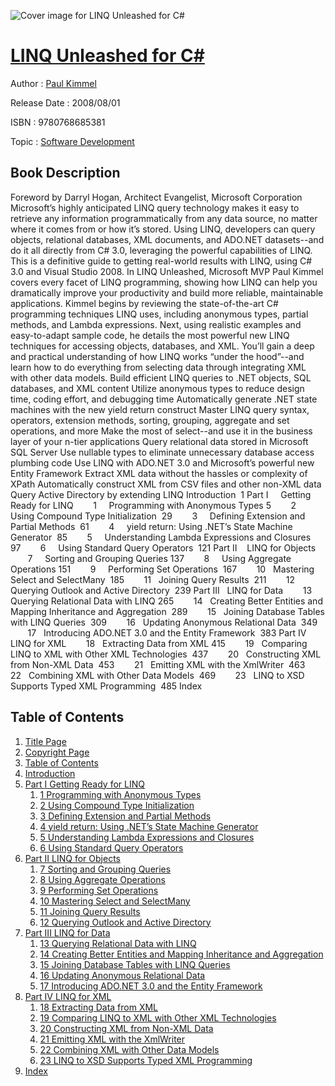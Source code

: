 ![Cover image for LINQ Unleashed for C#](https://imgdetail.ebookreading.net/cover/cover/software_development/EB9780768685381.jpg)

[LINQ Unleashed for C#](https://ebookreading.net/view/book/LINQ+Unleashed+for+C%23-EB9780768685381_1.html "LINQ Unleashed for C#")
====================================================================================================================

Author : [Paul Kimmel](https://ebookreading.net/search/author/Paul+Kimmel)

Release Date : 2008/08/01

ISBN : 9780768685381

Topic : [Software Development](https://ebookreading.net/search/category/software-development)

Book Description
-----------------

Foreword by Darryl Hogan, Architect Evangelist, Microsoft Corporation
Microsoft’s highly anticipated LINQ query technology makes it easy to retrieve any information programmatically from any data source, no matter where it comes from or how it’s stored. Using LINQ, developers can query objects, relational databases, XML documents, and ADO.NET datasets--and do it all directly from C# 3.0, leveraging the powerful capabilities of LINQ.
This is a definitive guide to getting real-world results with LINQ, using C# 3.0 and Visual Studio 2008. In LINQ Unleashed, Microsoft MVP Paul Kimmel covers every facet of LINQ programming, showing how LINQ can help you dramatically improve your productivity and build more reliable, maintainable applications.
Kimmel begins by reviewing the state-of-the-art C# programming techniques LINQ uses, including anonymous types, partial methods, and Lambda expressions. Next, using realistic examples and easy-to-adapt sample code, he details the most powerful new LINQ techniques for accessing objects, databases, and XML. You’ll gain a deep and practical understanding of how LINQ works “under the hood”--and learn how to do everything from selecting data through integrating XML with other data models.
Build efficient LINQ queries to .NET objects, SQL databases, and XML content
Utilize anonymous types to reduce design time, coding effort, and debugging time
Automatically generate .NET state machines with the new yield return construct
Master LINQ query syntax, operators, extension methods, sorting, grouping, aggregate and set operations, and more
Make the most of select--and use it in the business layer of your n-tier applications
Query relational data stored in Microsoft SQL Server
Use nullable types to eliminate unnecessary database access plumbing code
Use LINQ with ADO.NET 3.0 and Microsoft’s powerful new Entity Framework
Extract XML data without the hassles or complexity of XPath
Automatically construct XML from CSV files and other non-XML data
Query Active Directory by extending LINQ
Introduction  1
Part I     Getting Ready for LINQ
       1     Programming with Anonymous Types 5
       2     Using Compound Type Initialization  29
       3     Defining Extension and Partial Methods  61
       4     yield return: Using .NET’s State Machine Generator  85
       5     Understanding Lambda Expressions and Closures  97
       6     Using Standard Query Operators  121
Part II    LINQ for Objects
       7     Sorting and Grouping Queries 137
       8     Using Aggregate Operations 151
       9     Performing Set Operations  167
       10   Mastering Select and SelectMany  185
       11   Joining Query Results  211
       12   Querying Outlook and Active Directory  239
Part III   LINQ for Data
       13   Querying Relational Data with LINQ 265
       14   Creating Better Entities and Mapping Inheritance and Aggregation  289
       15   Joining Database Tables with LINQ Queries  309
       16   Updating Anonymous Relational Data  349
       17   Introducing ADO.NET 3.0 and the Entity Framework  383
Part IV  LINQ for XML
       18   Extracting Data from XML 415
       19   Comparing LINQ to XML with Other XML Technologies  437
       20   Constructing XML from Non-XML Data  453
       21   Emitting XML with the XmlWriter  463
       22   Combining XML with Other Data Models  469
       23   LINQ to XSD Supports Typed XML Programming  485
Index
              
Table of Contents
-----------------

1. [Title Page](https://ebookreading.net/view/book/LINQ+Unleashed+for+C%23-EB9780768685381_2.html#title)
1. [Copyright Page](https://ebookreading.net/view/book/LINQ+Unleashed+for+C%23-EB9780768685381_2.html#copy)
1. [Table of Contents](https://ebookreading.net/view/book/LINQ+Unleashed+for+C%23-EB9780768685381_2.html#toc01)
1. [Introduction](https://ebookreading.net/view/book/LINQ+Unleashed+for+C%23-EB9780768685381_3.html#int)
1. [Part I Getting Ready for LINQ](https://ebookreading.net/view/book/LINQ+Unleashed+for+C%23-EB9780768685381_4.html#part1)
    1. [1 Programming with Anonymous Types](https://ebookreading.net/view/book/LINQ+Unleashed+for+C%23-EB9780768685381_5.html)
    1. [2 Using Compound Type Initialization](https://ebookreading.net/view/book/LINQ+Unleashed+for+C%23-EB9780768685381_6.html)
    1. [3 Defining Extension and Partial Methods](https://ebookreading.net/view/book/LINQ+Unleashed+for+C%23-EB9780768685381_7.html)
    1. [4 yield return: Using .NET’s State Machine Generator](https://ebookreading.net/view/book/LINQ+Unleashed+for+C%23-EB9780768685381_8.html)
    1. [5 Understanding Lambda Expressions and Closures](https://ebookreading.net/view/book/LINQ+Unleashed+for+C%23-EB9780768685381_9.html)
    1. [6 Using Standard Query Operators](https://ebookreading.net/view/book/LINQ+Unleashed+for+C%23-EB9780768685381_10.html)
1. [Part II LINQ for Objects](https://ebookreading.net/view/book/LINQ+Unleashed+for+C%23-EB9780768685381_11.html#part2)
    1. [7 Sorting and Grouping Queries](https://ebookreading.net/view/book/LINQ+Unleashed+for+C%23-EB9780768685381_12.html)
    1. [8 Using Aggregate Operations](https://ebookreading.net/view/book/LINQ+Unleashed+for+C%23-EB9780768685381_13.html)
    1. [9 Performing Set Operations](https://ebookreading.net/view/book/LINQ+Unleashed+for+C%23-EB9780768685381_14.html)
    1. [10 Mastering Select and SelectMany](https://ebookreading.net/view/book/LINQ+Unleashed+for+C%23-EB9780768685381_15.html)
    1. [11 Joining Query Results](https://ebookreading.net/view/book/LINQ+Unleashed+for+C%23-EB9780768685381_16.html)
    1. [12 Querying Outlook and Active Directory](https://ebookreading.net/view/book/LINQ+Unleashed+for+C%23-EB9780768685381_17.html)
1. [Part III LINQ for Data](https://ebookreading.net/view/book/LINQ+Unleashed+for+C%23-EB9780768685381_18.html#part3)
    1. [13 Querying Relational Data with LINQ](https://ebookreading.net/view/book/LINQ+Unleashed+for+C%23-EB9780768685381_19.html)
    1. [14 Creating Better Entities and Mapping Inheritance and Aggregation](https://ebookreading.net/view/book/LINQ+Unleashed+for+C%23-EB9780768685381_20.html)
    1. [15 Joining Database Tables with LINQ Queries](https://ebookreading.net/view/book/LINQ+Unleashed+for+C%23-EB9780768685381_21.html)
    1. [16 Updating Anonymous Relational Data](https://ebookreading.net/view/book/LINQ+Unleashed+for+C%23-EB9780768685381_22.html)
    1. [17 Introducing ADO.NET 3.0 and the Entity Framework](https://ebookreading.net/view/book/LINQ+Unleashed+for+C%23-EB9780768685381_23.html)
1. [Part IV LINQ for XML](https://ebookreading.net/view/book/LINQ+Unleashed+for+C%23-EB9780768685381_24.html#part4)
    1. [18 Extracting Data from XML](https://ebookreading.net/view/book/LINQ+Unleashed+for+C%23-EB9780768685381_25.html)
    1. [19 Comparing LINQ to XML with Other XML Technologies](https://ebookreading.net/view/book/LINQ+Unleashed+for+C%23-EB9780768685381_26.html)
    1. [20 Constructing XML from Non-XML Data](https://ebookreading.net/view/book/LINQ+Unleashed+for+C%23-EB9780768685381_27.html)
    1. [21 Emitting XML with the XmlWriter](https://ebookreading.net/view/book/LINQ+Unleashed+for+C%23-EB9780768685381_28.html)
    1. [22 Combining XML with Other Data Models](https://ebookreading.net/view/book/LINQ+Unleashed+for+C%23-EB9780768685381_29.html)
    1. [23 LINQ to XSD Supports Typed XML Programming](https://ebookreading.net/view/book/LINQ+Unleashed+for+C%23-EB9780768685381_30.html)
1. [Index](https://ebookreading.net/view/book/LINQ+Unleashed+for+C%23-EB9780768685381_31.html)
